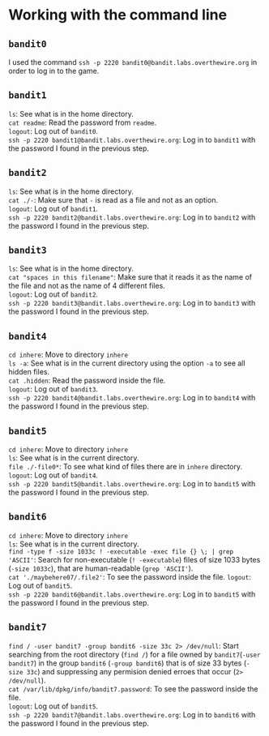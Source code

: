 # Working with the command line

## `bandit0`

I used the command `ssh -p 2220 bandit0@bandit.labs.overthewire.org` in order to log in to the game.

## `bandit1`

`ls`: See what is in the home directory.\
`cat readme`: Read the password from `readme`.\
`logout`: Log out of `bandit0`.\
`ssh -p 2220 bandit1@bandit.labs.overthewire.org`: Log in to `bandit1` with the password I found in the previous step.

## `bandit2`

`ls`: See what is in the home directory.\
`cat ./-`: Make sure that `-` is read as a file and not as an option.\
`logout`: Log out of `bandit1`.\
`ssh -p 2220 bandit2@bandit.labs.overthewire.org`: Log in to `bandit2` with the password I found in the previous step.

## `bandit3`

`ls`: See what is in the home directory.\
`cat "spaces in this filename"`: Make sure that it reads it as the name of the file and not as the name of 4 different files.\
`logout`: Log out of `bandit2`.\
`ssh -p 2220 bandit3@bandit.labs.overthewire.org`: Log in to `bandit3` with the password I found in the previous step.

## `bandit4`

`cd inhere`: Move to directory `inhere`\
`ls -a`: See what is in the current directory using the option `-a` to see all hidden files.\
`cat .hidden`: Read the password inside the file.\
`logout`: Log out of `bandit3`.\
`ssh -p 2220 bandit4@bandit.labs.overthewire.org`: Log in to `bandit4` with the password I found in the previous step.

## `bandit5`

`cd inhere`: Move to directory `inhere`\
`ls`: See what is in the current directory.\
`file ./-file0*`: To see what kind of files there are in `inhere` directory.\
`logout`: Log out of `bandit4`.\
`ssh -p 2220 bandit5@bandit.labs.overthewire.org`: Log in to `bandit5` with the password I found in the previous step.

## `bandit6`

`cd inhere`: Move to directory `inhere`\
`ls`: See what is in the current directory.\
`find -type f -size 1033c ! -executable -exec file {} \; | grep 'ASCII'`: Search for non-executable (`! -executable`) files of size 1033 bytes (`-size 1033c`), that are human-readable (`grep 'ASCII'`).\
`cat './maybehere07/.file2'`: To see the password inside the file.
`logout`: Log out of `bandit5`.\
`ssh -p 2220 bandit6@bandit.labs.overthewire.org`: Log in to `bandit5` with the password I found in the previous step.

## `bandit7`

`find / -user bandit7 -group bandit6 -size 33c 2> /dev/null`: Start searching from the root directory (`find /`) for a file owned by `bandit7`(`-user bandit7`) in the group `bandit6` (`-group bandit6`) that is of size 33 bytes (`-size 33c`) and suppressing any permision denied erroes that occur (`2> /dev/null`).\
`cat /var/lib/dpkg/info/bandit7.password`: To see the password inside the file.\
`logout`: Log out of `bandit5`.\
`ssh -p 2220 bandit7@bandit.labs.overthewire.org`: Log in to `bandit6` with the password I found in the previous step.